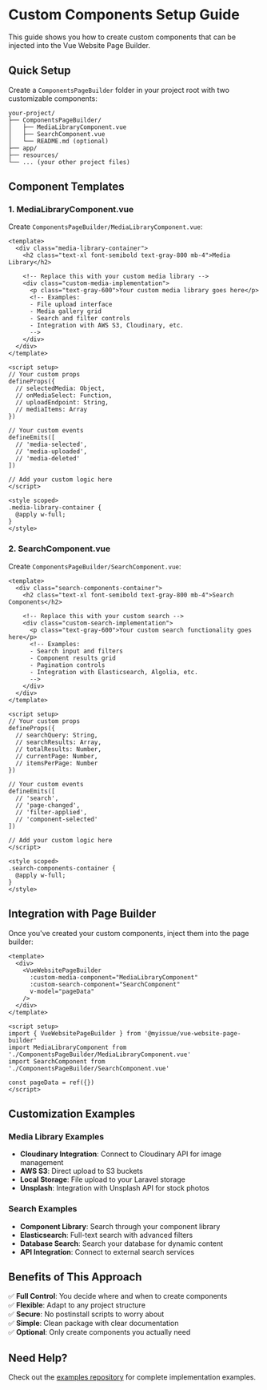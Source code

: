 # Custom Components Setup Guide

This guide shows you how to create custom components that can be injected into the Vue Website Page Builder.

## Quick Setup

Create a `ComponentsPageBuilder` folder in your project root with two customizable components:

```
your-project/
├── ComponentsPageBuilder/
│   ├── MediaLibraryComponent.vue
│   ├── SearchComponent.vue
│   └── README.md (optional)
├── app/
├── resources/
└── ... (your other project files)
```

## Component Templates

### 1. MediaLibraryComponent.vue

Create `ComponentsPageBuilder/MediaLibraryComponent.vue`:

```vue
<template>
  <div class="media-library-container">
    <h2 class="text-xl font-semibold text-gray-800 mb-4">Media Library</h2>

    <!-- Replace this with your custom media library -->
    <div class="custom-media-implementation">
      <p class="text-gray-600">Your custom media library goes here</p>
      <!-- Examples:
      - File upload interface
      - Media gallery grid
      - Search and filter controls
      - Integration with AWS S3, Cloudinary, etc.
      -->
    </div>
  </div>
</template>

<script setup>
// Your custom props
defineProps({
  // selectedMedia: Object,
  // onMediaSelect: Function,
  // uploadEndpoint: String,
  // mediaItems: Array
})

// Your custom events
defineEmits([
  // 'media-selected',
  // 'media-uploaded',
  // 'media-deleted'
])

// Add your custom logic here
</script>

<style scoped>
.media-library-container {
  @apply w-full;
}
</style>
```

### 2. SearchComponent.vue

Create `ComponentsPageBuilder/SearchComponent.vue`:

```vue
<template>
  <div class="search-components-container">
    <h2 class="text-xl font-semibold text-gray-800 mb-4">Search Components</h2>

    <!-- Replace this with your custom search -->
    <div class="custom-search-implementation">
      <p class="text-gray-600">Your custom search functionality goes here</p>
      <!-- Examples:
      - Search input and filters
      - Component results grid
      - Pagination controls
      - Integration with Elasticsearch, Algolia, etc.
      -->
    </div>
  </div>
</template>

<script setup>
// Your custom props
defineProps({
  // searchQuery: String,
  // searchResults: Array,
  // totalResults: Number,
  // currentPage: Number,
  // itemsPerPage: Number
})

// Your custom events
defineEmits([
  // 'search',
  // 'page-changed',
  // 'filter-applied',
  // 'component-selected'
])

// Add your custom logic here
</script>

<style scoped>
.search-components-container {
  @apply w-full;
}
</style>
```

## Integration with Page Builder

Once you've created your custom components, inject them into the page builder:

```vue
<template>
  <div>
    <VueWebsitePageBuilder
      :custom-media-component="MediaLibraryComponent"
      :custom-search-component="SearchComponent"
      v-model="pageData"
    />
  </div>
</template>

<script setup>
import { VueWebsitePageBuilder } from '@myissue/vue-website-page-builder'
import MediaLibraryComponent from './ComponentsPageBuilder/MediaLibraryComponent.vue'
import SearchComponent from './ComponentsPageBuilder/SearchComponent.vue'

const pageData = ref({})
</script>
```

## Customization Examples

### Media Library Examples

- **Cloudinary Integration**: Connect to Cloudinary API for image management
- **AWS S3**: Direct upload to S3 buckets
- **Local Storage**: File upload to your Laravel storage
- **Unsplash**: Integration with Unsplash API for stock photos

### Search Examples

- **Component Library**: Search through your component library
- **Elasticsearch**: Full-text search with advanced filters
- **Database Search**: Search your database for dynamic content
- **API Integration**: Connect to external search services

## Benefits of This Approach

✅ **Full Control**: You decide where and when to create components  
✅ **Flexible**: Adapt to any project structure  
✅ **Secure**: No postinstall scripts to worry about  
✅ **Simple**: Clean package with clear documentation  
✅ **Optional**: Only create components you actually need

## Need Help?

Check out the [examples repository](https://github.com/qaiswardag/vue-website-page-builder-examples) for complete implementation examples.
